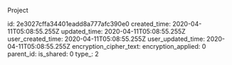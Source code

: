Project

id: 2e3027cffa34401eadd8a777afc390e0
created_time: 2020-04-11T05:08:55.255Z
updated_time: 2020-04-11T05:08:55.255Z
user_created_time: 2020-04-11T05:08:55.255Z
user_updated_time: 2020-04-11T05:08:55.255Z
encryption_cipher_text: 
encryption_applied: 0
parent_id: 
is_shared: 0
type_: 2